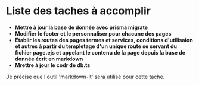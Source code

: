 # Liste des taches à accomplir

- **Mettre à jour la base de donnée avec prisma migrate**
- **Modifier le footer et le personnaliser pour chacune des pages**
- **Etablir les routes des pages termes et services, conditions d'utilisaion et autres à partir du templetage d'un unique route se servant du fichier page.ejs et appelant le contenu de la page depuis la base de donnée écrit en markdown**
- **Mrettre à jour le codr de db.ts**

Je précise que l'outil 'markdown-it' sera utilisé pour cette tache.
